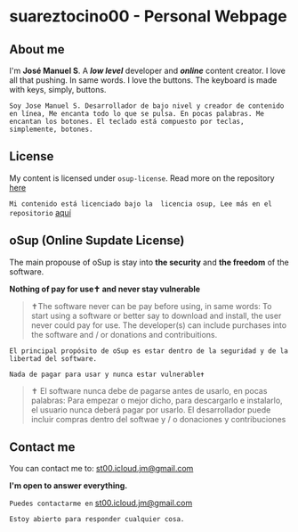 
# suareztocino00 - Personal Webpage

## About me

I'm **José Manuel S**. A ***low level*** developer and ***online*** content creator. I love all that pushing. In same words. I love the buttons. The keyboard is made with keys, simply, buttons.

`Soy Jose Manuel S. Desarrollador de bajo nivel y creador de contenido en línea, Me encanta todo lo que se pulsa. En pocas palabras. Me encantan los botones. El teclado está compuesto por teclas, simplemente, botones.`

## License
My content is licensed under `osup-license`. Read more on the repository [here](https://suareztocino00.github.io/osup-license)

`Mi contenido está licenciado bajo la  licencia osup, Lee más en el repositorio` [aquí](https://suareztocino00.github.io/osup-license)

## oSup (Online Supdate License)
The main propouse of oSup is stay into **the security** and **the freedom** of the software.

**Nothing of pay for use✝ and never stay vulnerable**

> ✝The software never can be pay before using, in same words: To start using a software or better say to download and install, the user never could pay for use. The developer(s) can include purchases into the software and / or donations and contribuitions. 

`El principal propósito de oSup es estar dentro de la seguridad y de la libertad del software.`

`Nada de pagar para usar y nunca estar vulnerable✝`

> ✝ El software nunca debe de pagarse antes de usarlo, en pocas palabras: Para empezar o mejor dicho, para descargarlo e instalarlo, el usuario nunca deberá pagar por usarlo. El desarrollador puede incluir compras dentro del softwae y / o donaciones y contribuciones

## Contact me

You can contact me to: st00.icloud.jm@gmail.com

**I'm open to answer everything.**

`Puedes contactarme en` st00.icloud.jm@gmail.com

`Estoy abierto para responder cualquier cosa.`
